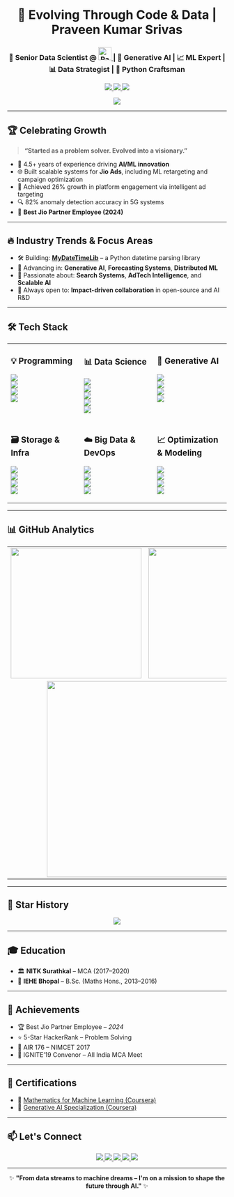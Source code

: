 <h1 align="center">🚀 Evolving Through Code & Data | Praveen Kumar Srivas</h1>

<h3 align="center">
💼 Senior Data Scientist @ 
<a href="https://www.radisys.com/" target="_blank">
  <img height="30" src="https://github.com/praveenkumarsrivas/PraveenKumarSrivas/assets/11313549/a48319d3-e0d3-421c-872c-0bba5f43e926" alt="Radisys Logo"/>
</a> 
| 🧠 Generative AI | 📈 ML Expert | 📊 Data Strategist | 🐍 Python Craftsman
</h3>

<p align="center">
  <a href="https://github.com/praveenkumarsrivas">
    <img src="https://komarev.com/ghpvc/?username=praveenkumarsrivas&label=Profile%20Views&color=blue" />
  </a>
  <a href="https://github.com/praveenkumarsrivas">
    <img src="https://img.shields.io/github/stars/praveenkumarsrivas?label=Stars&logo=github" />
  </a>
  <a href="https://github.com/praveenkumarsrivas">
    <img src="https://img.shields.io/github/followers/praveenkumarsrivas?label=Followers&logo=github" />
  </a>
</p>

<p align="center">
  <img src="https://github-profile-trophy.vercel.app/?username=praveenkumarsrivas&theme=onedark&row=1&margin-w=15&margin-h=15" />
</p>

---

## 🏆 Celebrating Growth

> **“Started as a problem solver. Evolved into a visionary.”**

- 🧠 4.5+ years of experience driving **AI/ML innovation**
- 🌐 Built scalable systems for **Jio Ads**, including ML retargeting and campaign optimization
- 🎯 Achieved 26% growth in platform engagement via intelligent ad targeting
- 🔍 82% anomaly detection accuracy in 5G systems
- 🏅 **Best Jio Partner Employee (2024)**

---

## 🔥 Industry Trends & Focus Areas

- 🛠️ Building: [**MyDateTimeLib**](https://pypi.org/project/MyDateTimeLib/) – a Python datetime parsing library  
- 🌱 Advancing in: **Generative AI**, **Forecasting Systems**, **Distributed ML**
- 🔭 Passionate about: **Search Systems**, **AdTech Intelligence**, and **Scalable AI**
- 🤝 Always open to: **Impact-driven collaboration** in open-source and AI R&D

---

## 🛠️ Tech Stack

<table>
<tr>
  <td valign="top" width="33%">

### 💡 Programming  
<a href="#"><img src="https://img.shields.io/badge/Python-3776AB?style=flat-square&logo=python&logoColor=white"/></a>  
<a href="#"><img src="https://img.shields.io/badge/C++-00599C?style=flat-square&logo=c%2B%2B&logoColor=white"/></a>  
<a href="#"><img src="https://img.shields.io/badge/SQL-003B57?style=flat-square&logo=postgresql&logoColor=white"/></a>  
<a href="#"><img src="https://img.shields.io/badge/Bash-4EAA25?style=flat-square&logo=gnubash&logoColor=white"/></a>  

  </td>
  <td valign="top" width="33%">

### 📊 Data Science  
<a href="#"><img src="https://img.shields.io/badge/XGBoost-FF8000?style=flat-square&logo=apachespark&logoColor=white"/></a>  
<a href="#"><img src="https://img.shields.io/badge/Scikit--Learn-F7931E?style=flat-square&logo=scikit-learn&logoColor=white"/></a>  
<a href="#"><img src="https://img.shields.io/badge/PySpark-E25A1C?style=flat-square&logo=apachespark&logoColor=white"/></a>  
<a href="#"><img src="https://img.shields.io/badge/Jupyter-F37626?style=flat-square&logo=jupyter&logoColor=white"/></a>  
<a href="#"><img src="https://img.shields.io/badge/NumPy-013243?style=flat-square&logo=numpy&logoColor=white"/></a>  

  </td>
  <td valign="top" width="33%">

### 🧠 Generative AI  
<a href="#"><img src="https://img.shields.io/badge/Transformers-FFCC00?style=flat-square&logo=huggingface&logoColor=black"/></a>  
<a href="#"><img src="https://img.shields.io/badge/LLM-6A5ACD?style=flat-square&logo=openai&logoColor=white"/></a>  
<a href="#"><img src="https://img.shields.io/badge/NLP-FF6F00?style=flat-square&logo=spaCy&logoColor=white"/></a>  
<a href="#"><img src="https://img.shields.io/badge/Prompt%20Engineering-000000?style=flat-square&logo=promptengineering&logoColor=white"/></a>  

</td>
</tr>

<tr>
<td valign="top" width="33%">

### 🗃️ Storage & Infra  
<a href="#"><img src="https://img.shields.io/badge/Cassandra-1287B1?style=flat-square&logo=apachecassandra&logoColor=white"/></a>  
<a href="#"><img src="https://img.shields.io/badge/HDFS-66CCFF?style=flat-square&logo=apachehadoop&logoColor=white"/></a>  
<a href="#"><img src="https://img.shields.io/badge/Elasticsearch-005571?style=flat-square&logo=elasticsearch&logoColor=white"/></a>  
<a href="#"><img src="https://img.shields.io/badge/Kibana-4E4E4E?style=flat-square&logo=kibana&logoColor=white"/></a>  

</td>
<td valign="top" width="33%">

### ☁️ Big Data & DevOps  
<a href="#"><img src="https://img.shields.io/badge/Spark-FF5722?style=flat-square&logo=apachespark&logoColor=white"/></a>  
<a href="#"><img src="https://img.shields.io/badge/PySpark-E25A1C?style=flat-square&logo=apachespark&logoColor=white"/></a>  
<a href="#"><img src="https://img.shields.io/badge/Docker-2496ED?style=flat-square&logo=docker&logoColor=white"/></a>  
<a href="#"><img src="https://img.shields.io/badge/Logstash-85BF25?style=flat-square&logo=logstash&logoColor=white"/></a>  

</td>
<td valign="top" width="33%">

### 📈 Optimization & Modeling  
<a href="#"><img src="https://img.shields.io/badge/Linear%20Programming-00618A?style=flat-square&logo=linear&logoColor=white"/></a>  
<a href="#"><img src="https://img.shields.io/badge/Pyomo-003B57?style=flat-square&logo=python&logoColor=white"/></a>  
<a href="#"><img src="https://img.shields.io/badge/Data%20Pipelines-2C3539?style=flat-square&logo=airflow&logoColor=white"/></a>  
<a href="#"><img src="https://img.shields.io/badge/Forecasting-007ACC?style=flat-square&logo=chartdotjs&logoColor=white"/></a>  

</td>
</tr>
</table>


---

## 📊 GitHub Analytics

<table align="center">
  <tr>
    <td align="center">
      <img src="https://github-readme-stats.vercel.app/api?username=praveenkumarsrivas&show_icons=true&theme=radical&hide_border=true" width="300"/>
    </td>
    <td align="center">
      <img src="https://github-readme-stats.vercel.app/api/top-langs/?username=praveenkumarsrivas&layout=compact&theme=radical&hide_border=true" width="300"/>
    </td>
  </tr>
  <tr>
    <td colspan="2" align="center">
      <img src="https://github-readme-streak-stats.herokuapp.com/?user=praveenkumarsrivas&theme=radical&hide_border=true" width="450"/>
    </td>
  </tr>
</table>


---

## 🌟 Star History

<p align="center">
  <img src="https://api.star-history.com/svg?repos=praveenkumarsrivas/Jarvis-AI-using-python3-&type=Date&theme=dark" />
</p>

---

## 🎓 Education

- 🏛️ **NITK Surathkal** – MCA (2017–2020)  
- 🧮 **IEHE Bhopal** – B.Sc. (Maths Hons., 2013–2016)

---

## 🏅 Achievements

- 🏆 Best Jio Partner Employee – *2024*
- ⭐ 5-Star HackerRank – Problem Solving
- 🧠 AIR 176 – NIMCET 2017
- 🚀 IGNITE’19 Convenor – All India MCA Meet

---

## 📜 Certifications

- 📘 [Mathematics for Machine Learning (Coursera)](https://coursera.org)
- 🧠 [Generative AI Specialization (Coursera)](https://coursera.org)

---

## 📫 Let's Connect

<p align="center">
  <a href="https://linkedin.com/in/praveennitk">
    <img src="https://img.shields.io/badge/LinkedIn-0077B5?style=for-the-badge&logo=linkedin&logoColor=white" />
  </a>
  <a href="https://stackoverflow.com/users/10361787/codex">
    <img src="https://img.shields.io/badge/Stack_Overflow-FE7A16?style=for-the-badge&logo=stack-overflow&logoColor=white" />
  </a>
  <a href="https://www.kaggle.com/pk101295">
    <img src="https://img.shields.io/badge/Kaggle-20BEFF?style=for-the-badge&logo=kaggle&logoColor=white" />
  </a>
  <a href="https://www.hackerrank.com/praveen101295">
    <img src="https://img.shields.io/badge/HackerRank-2EC866?style=for-the-badge&logo=hackerrank&logoColor=white" />
  </a>
  <a href="mailto:pks101295@gmail.com">
    <img src="https://img.shields.io/badge/Gmail-D14836?style=for-the-badge&logo=gmail&logoColor=white" />
  </a>
</p>

---

<div align="center">
  ✨ <strong>"From data streams to machine dreams – I'm on a mission to shape the future through AI." </strong> ✨
</div>
